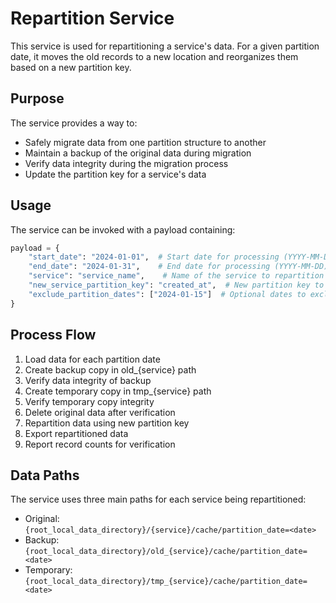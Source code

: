 # Repartition Service

This service is used for repartitioning a service's data. For a given partition date, it moves the old records to a new location and reorganizes them based on a new partition key.

## Purpose

The service provides a way to:
- Safely migrate data from one partition structure to another
- Maintain a backup of the original data during migration
- Verify data integrity during the migration process
- Update the partition key for a service's data

## Usage

The service can be invoked with a payload containing:

```python
payload = {
    "start_date": "2024-01-01",  # Start date for processing (YYYY-MM-DD)
    "end_date": "2024-01-31",    # End date for processing (YYYY-MM-DD)
    "service": "service_name",    # Name of the service to repartition
    "new_service_partition_key": "created_at",  # New partition key to use (default: "created_at")
    "exclude_partition_dates": ["2024-01-15"]  # Optional dates to exclude
}
```

## Process Flow

1. Load data for each partition date
2. Create backup copy in old_{service} path
3. Verify data integrity of backup
4. Create temporary copy in tmp_{service} path
5. Verify temporary copy integrity
6. Delete original data after verification
7. Repartition data using new partition key
8. Export repartitioned data
9. Report record counts for verification

## Data Paths

The service uses three main paths for each service being repartitioned:
- Original: `{root_local_data_directory}/{service}/cache/partition_date=<date>`
- Backup: `{root_local_data_directory}/old_{service}/cache/partition_date=<date>`
- Temporary: `{root_local_data_directory}/tmp_{service}/cache/partition_date=<date>` 